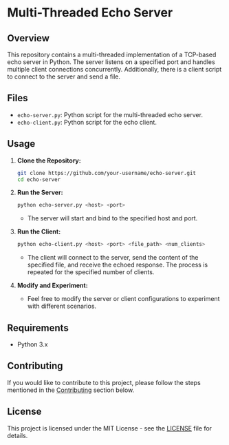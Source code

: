 # Multi-Threaded Echo Server

## Overview

This repository contains a multi-threaded implementation of a TCP-based echo server in Python. The server listens on a specified port and handles multiple client connections concurrently. Additionally, there is a client script to connect to the server and send a file.

## Files

- `echo-server.py`: Python script for the multi-threaded echo server.
- `echo-client.py`: Python script for the echo client.

## Usage

1. **Clone the Repository:**
   ```bash
   git clone https://github.com/your-username/echo-server.git
   cd echo-server
   ```

2. **Run the Server:**
   ```bash
   python echo-server.py <host> <port>
   ```
   - The server will start and bind to the specified host and port.

3. **Run the Client:**
   ```bash
   python echo-client.py <host> <port> <file_path> <num_clients>
   ```
   - The client will connect to the server, send the content of the specified file, and receive the echoed response. The process is repeated for the specified number of clients.

4. **Modify and Experiment:**
   - Feel free to modify the server or client configurations to experiment with different scenarios.

## Requirements

- Python 3.x

## Contributing

If you would like to contribute to this project, please follow the steps mentioned in the [Contributing](#contributing) section below.

## License

This project is licensed under the MIT License - see the [LICENSE](LICENSE) file for details.

